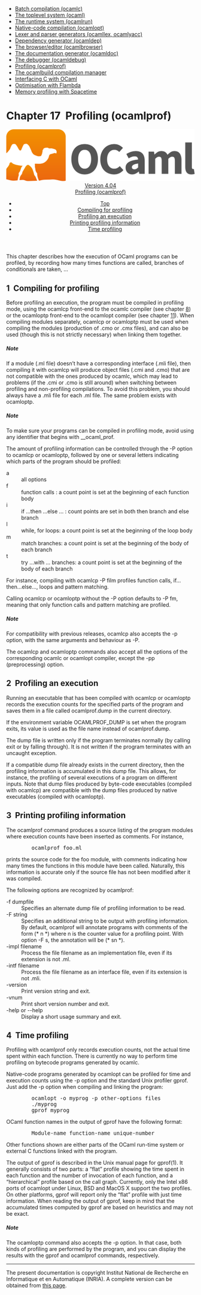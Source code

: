 <!-- ((! set title Manual !)) ((! set documentation !)) ((! set manual !)) ((! set nobreadcrumb !)) -->
<div class="manual content"><ul class="part_menu"><li><a href="comp.html">Batch compilation (ocamlc)</a></li><li><a href="toplevel.html">The toplevel system (ocaml)</a></li><li><a href="runtime.html">The runtime system (ocamlrun)</a></li><li><a href="native.html">Native-code compilation (ocamlopt)</a></li><li><a href="lexyacc.html">Lexer and parser generators (ocamllex, ocamlyacc)</a></li><li><a href="depend.html">Dependency generator (ocamldep)</a></li><li><a href="browser.html">The browser/editor (ocamlbrowser)</a></li><li><a href="ocamldoc.html">The documentation generator (ocamldoc)</a></li><li><a href="debugger.html">The debugger (ocamldebug)</a></li><li class="active"><a href="profil.html">Profiling (ocamlprof)</a></li><li><a href="manual032.html">The ocamlbuild compilation manager</a></li><li><a href="intfc.html">Interfacing C with OCaml</a></li><li><a href="flambda.html">Optimisation with Flambda</a></li><li><a href="spacetime.html">Memory profiling with Spacetime</a></li></ul>




<h1 class="chapter" id="sec386"><span>Chapter 17</span>&nbsp;&nbsp;Profiling (ocamlprof)</h1>
<header><nav class="toc brand"><a class="brand" href="https://ocaml.org/"><img src="colour-logo-gray.svg" class="svg" alt="OCaml"></a></nav><nav class="toc"><div class="toc_version"><a href="/docs" id="version-select">Version 4.04</a></div><div class="toc_title"><a href="#">Profiling (ocamlprof)</a></div><ul><li class="top"><a href="#">Top</a></li>
<li><a href="#sec387">Compiling for profiling</a>
</li><li><a href="#sec391">Profiling an execution</a>
</li><li><a href="#sec392">Printing profiling information</a>
</li><li><a href="#sec393">Time profiling</a>
</li></ul></nav></header>
<p> <a id="c:profiler"></a>

</p><p>This chapter describes how the execution of OCaml
programs can be profiled, by recording how many times functions are
called, branches of conditionals are taken, …</p>
<h2 class="section" id="sec387">1&nbsp;&nbsp;Compiling for profiling</h2>
<p>Before profiling an execution, the program must be compiled in
profiling mode, using the <span class="c006">ocamlcp</span> front-end to the <span class="c006">ocamlc</span> compiler
(see chapter&nbsp;<a href="comp.html#c%3Acamlc">8</a>) or the <span class="c006">ocamloptp</span> front-end to the
<span class="c006">ocamlopt</span> compiler (see chapter&nbsp;<a href="native.html#c%3Anativecomp">11</a>). When compiling
modules separately, <span class="c006">ocamlcp</span> or <span class="c006">ocamloptp</span> must be used when
compiling the modules (production of <span class="c006">.cmo</span> or <span class="c006">.cmx</span> files), and can
also be used (though this is not strictly necessary) when linking them
together.</p>
<h5 class="paragraph" id="sec388">Note</h5>
<p> If a module (<span class="c006">.ml</span> file) doesn’t have a corresponding
interface (<span class="c006">.mli</span> file), then compiling it with <span class="c006">ocamlcp</span> will produce
object files (<span class="c006">.cmi</span> and <span class="c006">.cmo</span>) that are not compatible with the ones
produced by <span class="c006">ocamlc</span>, which may lead to problems (if the <span class="c006">.cmi</span> or
<span class="c006">.cmo</span> is still around) when switching between profiling and
non-profiling compilations. To avoid this problem, you should always
have a <span class="c006">.mli</span> file for each <span class="c006">.ml</span> file. The same problem exists with
<span class="c006">ocamloptp</span>.</p>
<h5 class="paragraph" id="sec389">Note</h5>
<p> To make sure your programs can be compiled in
profiling mode, avoid using any identifier that begins with
<span class="c006">__ocaml_prof</span>.</p><p>The amount of profiling information can be controlled through the <span class="c006">-P</span>
option to <span class="c006">ocamlcp</span> or <span class="c006">ocamloptp</span>, followed by one or several letters
indicating which parts of the program should be profiled:</p><dl class="description"><dt class="dt-description">
<span class="c009">a</span></dt><dd class="dd-description"> all options
</dd><dt class="dt-description"><span class="c009">f</span></dt><dd class="dd-description"> function calls : a count point is set at the beginning of
each function body
</dd><dt class="dt-description"><span class="c009">i</span></dt><dd class="dd-description"> <span class="c016">if …then …else …</span> : count points are set in
both <span class="c016">then</span> branch and <span class="c016">else</span> branch
</dd><dt class="dt-description"><span class="c009">l</span></dt><dd class="dd-description"> <span class="c016">while, for</span> loops: a count point is set at the beginning of
the loop body
</dd><dt class="dt-description"><span class="c009">m</span></dt><dd class="dd-description"> <span class="c016">match</span> branches: a count point is set at the beginning of the
body of each branch
</dd><dt class="dt-description"><span class="c009">t</span></dt><dd class="dd-description"> <span class="c016">try …with …</span> branches: a count point is set at the
beginning of the body of each branch
</dd></dl><p>For instance, compiling with <span class="c006">ocamlcp -P film</span> profiles function calls,
if…then…else…, loops and pattern matching.</p><p>Calling <span class="c006">ocamlcp</span> or <span class="c006">ocamloptp</span> without the <span class="c006">-P</span> option defaults to
<span class="c006">-P fm</span>, meaning that only function calls and pattern matching are
profiled.</p>
<h5 class="paragraph" id="sec390">Note</h5>
<p> For compatibility with previous releases, <span class="c006">ocamlcp</span>
also accepts the <span class="c006">-p</span> option, with the same arguments and behaviour as
<span class="c006">-P</span>.</p><p>The <span class="c006">ocamlcp</span> and <span class="c006">ocamloptp</span> commands also accept all the options of
the corresponding <span class="c006">ocamlc</span> or <span class="c006">ocamlopt</span> compiler, except the <span class="c006">-pp</span>
(preprocessing) option.</p>
<h2 class="section" id="sec391">2&nbsp;&nbsp;Profiling an execution</h2>
<p>Running an executable that has been compiled with <span class="c006">ocamlcp</span> or
<span class="c006">ocamloptp</span> records the execution counts for the specified parts of
the program and saves them in a file called <span class="c006">ocamlprof.dump</span> in the
current directory.</p><p>If the environment variable <span class="c006">OCAMLPROF_DUMP</span> is set when the program
exits, its value is used as the file name instead of <span class="c006">ocamlprof.dump</span>.</p><p>The dump file is written only if the program terminates
normally (by calling <span class="c006">exit</span> or by falling through). It is not written
if the program terminates with an uncaught exception.</p><p>If a compatible dump file already exists in the current directory, then the
profiling information is accumulated in this dump file. This allows, for
instance, the profiling of several executions of a program on
different inputs. Note that dump files produced by byte-code
executables (compiled with <span class="c006">ocamlcp</span>) are compatible with the dump
files produced by native executables (compiled with <span class="c006">ocamloptp</span>).</p>
<h2 class="section" id="sec392">3&nbsp;&nbsp;Printing profiling information</h2>
<p>The <span class="c006">ocamlprof</span> command produces a source listing of the program modules
where execution counts have been inserted as comments. For instance,
</p><pre>        ocamlprof foo.ml
</pre><p>prints the source code for the <span class="c006">foo</span> module, with comments indicating
how many times the functions in this module have been called. Naturally,
this information is accurate only if the source file has not been modified
after it was compiled.</p><p>The following options are recognized by <span class="c006">ocamlprof</span>:</p><dl class="description"><dt class="dt-description"><span class="c016"><span class="c006">-f</span> <span class="c012">dumpfile</span></span></dt><dd class="dd-description">
Specifies an alternate dump file of profiling information to be read.</dd><dt class="dt-description"><span class="c016"><span class="c006">-F</span> <span class="c012">string</span></span></dt><dd class="dd-description">
Specifies an additional string to be output with profiling information.
By default, <span class="c006">ocamlprof</span> will annotate programs with comments of the form
<span class="c006">(* <span class="c012">n</span> *)</span> where <span class="c012">n</span> is the counter value for a profiling
point. With option <span class="c006">-F <span class="c012">s</span></span>, the annotation will be
<span class="c006">(* <span class="c012">sn</span> *)</span>.</dd><dt class="dt-description"><span class="c016"><span class="c006">-impl</span> <span class="c012">filename</span></span></dt><dd class="dd-description">
Process the file <span class="c012">filename</span> as an implementation file, even if its
extension is not <span class="c006">.ml</span>.</dd><dt class="dt-description"><span class="c016"><span class="c006">-intf</span> <span class="c012">filename</span></span></dt><dd class="dd-description">
Process the file <span class="c012">filename</span> as an interface file, even if its
extension is not <span class="c006">.mli</span>.</dd><dt class="dt-description"><span class="c009">-version</span></dt><dd class="dd-description">
Print version string and exit.</dd><dt class="dt-description"><span class="c009">-vnum</span></dt><dd class="dd-description">
Print short version number and exit.</dd><dt class="dt-description"><span class="c016"><span class="c006">-help</span> or <span class="c006">--help</span></span></dt><dd class="dd-description">
Display a short usage summary and exit.
</dd></dl>
<h2 class="section" id="sec393">4&nbsp;&nbsp;Time profiling</h2>
<p>Profiling with <span class="c006">ocamlprof</span> only records execution counts, not the actual
time spent within each function. There is currently no way to perform
time profiling on bytecode programs generated by <span class="c006">ocamlc</span>.</p><p>Native-code programs generated by <span class="c006">ocamlopt</span> can be profiled for time
and execution counts using the <span class="c006">-p</span> option and the standard Unix
profiler <span class="c006">gprof</span>. Just add the <span class="c006">-p</span> option when compiling and linking
the program:
</p><pre>        ocamlopt -o myprog -p <span class="c012">other-options files</span>
        ./myprog
        gprof myprog
</pre><p>
OCaml function names in the output of <span class="c006">gprof</span> have the following format:
</p><pre>        <span class="c012">Module-name</span>_<span class="c012">function-name</span>_<span class="c012">unique-number</span>
</pre><p>
Other functions shown are either parts of the OCaml run-time system or
external C functions linked with the program.</p><p>The output of <span class="c006">gprof</span> is described in the Unix manual page for
<span class="c006">gprof(1)</span>. It generally consists of two parts: a “flat” profile
showing the time spent in each function and the number of invocation
of each function, and a “hierarchical” profile based on the call
graph. Currently, only the Intel x86 ports of <span class="c006">ocamlopt</span> under
Linux, BSD and MacOS X support the two profiles. On other platforms,
<span class="c006">gprof</span> will report only the “flat” profile with just time
information. When reading the output of <span class="c006">gprof</span>, keep in mind that
the accumulated times computed by <span class="c006">gprof</span> are based on heuristics and
may not be exact.</p>
<h5 class="paragraph" id="sec394">Note</h5>
<p> The <span class="c006">ocamloptp</span> command also accepts the <span class="c006">-p</span>
option. In that case, both kinds of profiling are performed by the
program, and you can display the results with the <span class="c006">gprof</span> and <span class="c006">ocamlprof</span>
commands, respectively.

</p>
<hr>





<div class="copyright">The present documentation is copyright Institut National de Recherche en Informatique et en Automatique (INRIA). A complete version can be obtained from <a href="http://caml.inria.fr/pub/docs/manual-ocaml/">this page</a>.</div></div>